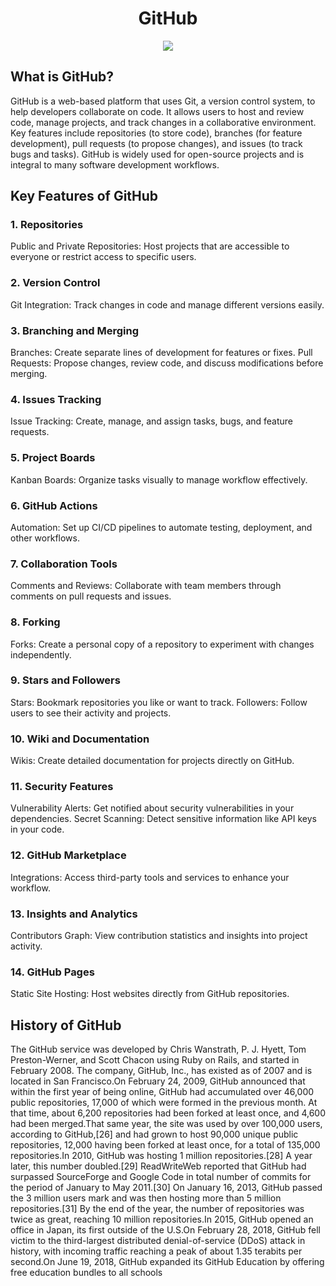 # <div align="center"> GitHub </div>
<p align="center">
  <img src="https://github.com/user-attachments/assets/6b05d88e-31d0-45e0-a300-205d05b15214"/>
</p>

## What is GitHub?
GitHub is a web-based platform that uses Git, a version control system, to help developers collaborate on code. It allows users to host and review code, manage projects, and track changes in a collaborative environment. Key features include repositories (to store code), branches (for feature development), pull requests (to propose changes), and issues (to track bugs and tasks). GitHub is widely used for open-source projects and is integral to many software development workflows.

## Key Features of GitHub
### 1. Repositories
Public and Private Repositories: Host projects that are accessible to everyone or restrict access to specific users.
### 2. Version Control
Git Integration: Track changes in code and manage different versions easily.
### 3. Branching and Merging
Branches: Create separate lines of development for features or fixes.
Pull Requests: Propose changes, review code, and discuss modifications before merging.
### 4. Issues Tracking
Issue Tracking: Create, manage, and assign tasks, bugs, and feature requests.
### 5. Project Boards
Kanban Boards: Organize tasks visually to manage workflow effectively.
### 6. GitHub Actions
Automation: Set up CI/CD pipelines to automate testing, deployment, and other workflows.
### 7. Collaboration Tools
Comments and Reviews: Collaborate with team members through comments on pull requests and issues.
### 8. Forking
Forks: Create a personal copy of a repository to experiment with changes independently.
### 9. Stars and Followers
Stars: Bookmark repositories you like or want to track.
Followers: Follow users to see their activity and projects.
### 10. Wiki and Documentation
Wikis: Create detailed documentation for projects directly on GitHub.
### 11. Security Features
Vulnerability Alerts: Get notified about security vulnerabilities in your dependencies.
Secret Scanning: Detect sensitive information like API keys in your code.
### 12. GitHub Marketplace
Integrations: Access third-party tools and services to enhance your workflow.
### 13. Insights and Analytics
Contributors Graph: View contribution statistics and insights into project activity.
### 14. GitHub Pages
Static Site Hosting: Host websites directly from GitHub repositories.
## History of GitHub
The GitHub service was developed by Chris Wanstrath, P. J. Hyett, Tom Preston-Werner, and Scott Chacon using Ruby on Rails, and started in February 2008. The company, GitHub, Inc., has existed as of 2007 and is located in San Francisco.On February 24, 2009, GitHub announced that within the first year of being online, GitHub had accumulated over 46,000 public repositories, 17,000 of which were formed in the previous month. At that time, about 6,200 repositories had been forked at least once, and 4,600 had been merged.That same year, the site was used by over 100,000 users, according to GitHub,[26] and had grown to host 90,000 unique public repositories, 12,000 having been forked at least once, for a total of 135,000 repositories.In 2010, GitHub was hosting 1 million repositories.[28] A year later, this number doubled.[29] ReadWriteWeb reported that GitHub had surpassed SourceForge and Google Code in total number of commits for the period of January to May 2011.[30] On January 16, 2013, GitHub passed the 3 million users mark and was then hosting more than 5 million repositories.[31] By the end of the year, the number of repositories was twice as great, reaching 10 million repositories.In 2015, GitHub opened an office in Japan, its first outside of the U.S.On February 28, 2018, GitHub fell victim to the third-largest distributed denial-of-service (DDoS) attack in history, with incoming traffic reaching a peak of about 1.35 terabits per second.On June 19, 2018, GitHub expanded its GitHub Education by offering free education bundles to all schools
